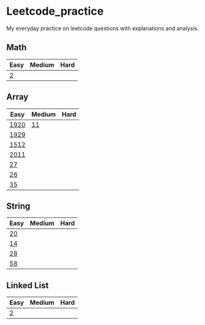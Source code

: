 # Leetcode_practice
My everyday practice on leetcode questions with explanations and analysis.

## Math
| Easy | Medium | Hard |
|------|--------|------|
| [2](/lc2.ipynb)  |        |      |

## Array
| Easy | Medium | Hard |
|------|--------|------|
| [1920](/lc1920.ipynb)  | [11](/lc11.ipynb)  |      |
| [1929](/lc1929.ipynb)  |        |      |
| [1512](/lc1512.ipynb)  |        |      |
| [2011](/lc2011.ipynb)  |        |      |
| [27](/lc27.ipynb)  |        |      |
| [26](/lc26.ipynb)  |        |      |
| [35](/lc35.ipynb)  |        |      |


## String
| Easy | Medium | Hard |
|------|--------|------|
| [20](/lc20.ipynb)  |        |      |
| [14](/lc14.ipynb)  |        |      |
| [28](/lc28.ipynb)  |        |      |
| [58](/lc58.ipynb)  |        |      |

## Linked List
| Easy | Medium | Hard |
|------|--------|------|
| [2](/lc2.ipynb)  |        |      |

